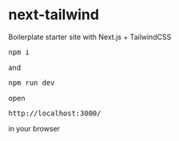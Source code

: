 # next-tailwind
Boilerplate starter site with Next.js + TailwindCSS


<pre>npm i</pre> and <pre>npm run dev</pre>

open <pre>http://localhost:3000/</pre> in your browser
